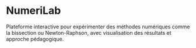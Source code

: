 # NumeriLab
Plateforme interactive pour expérimenter des méthodes numériques comme la bissection ou Newton-Raphson, avec visualisation des résultats et approche pédagogique.
